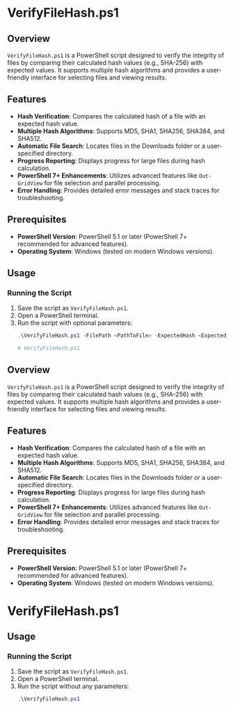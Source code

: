 # VerifyFileHash.ps1

## Overview

`VerifyFileHash.ps1` is a PowerShell script designed to verify the integrity of files by comparing their calculated hash values (e.g., SHA-256) with expected values. It supports multiple hash algorithms and provides a user-friendly interface for selecting files and viewing results.

## Features

- **Hash Verification**: Compares the calculated hash of a file with an expected hash value.
- **Multiple Hash Algorithms**: Supports MD5, SHA1, SHA256, SHA384, and SHA512.
- **Automatic File Search**: Locates files in the Downloads folder or a user-specified directory.
- **Progress Reporting**: Displays progress for large files during hash calculation.
- **PowerShell 7+ Enhancements**: Utilizes advanced features like `Out-GridView` for file selection and parallel processing.
- **Error Handling**: Provides detailed error messages and stack traces for troubleshooting.

## Prerequisites

- **PowerShell Version**: PowerShell 5.1 or later (PowerShell 7+ recommended for advanced features).
- **Operating System**: Windows (tested on modern Windows versions).

## Usage

### Running the Script

1. Save the script as `VerifyFileHash.ps1`.
2. Open a PowerShell terminal.
3. Run the script with optional parameters:
   ```powershell
   .\VerifyFileHash.ps1 -FilePath <PathToFile> -ExpectedHash <ExpectedHashValue> -Algorithm <HashAlgorithm> -Recursive -VerboseOutput

   # VerifyFileHash.ps1

## Overview

`VerifyFileHash.ps1` is a PowerShell script designed to verify the integrity of files by comparing their calculated hash values (e.g., SHA-256) with expected values. It supports multiple hash algorithms and provides a user-friendly interface for selecting files and viewing results.

## Features

- **Hash Verification**: Compares the calculated hash of a file with an expected hash value.
- **Multiple Hash Algorithms**: Supports MD5, SHA1, SHA256, SHA384, and SHA512.
- **Automatic File Search**: Locates files in the Downloads folder or a user-specified directory.
- **Progress Reporting**: Displays progress for large files during hash calculation.
- **PowerShell 7+ Enhancements**: Utilizes advanced features like `Out-GridView` for file selection and parallel processing.
- **Error Handling**: Provides detailed error messages and stack traces for troubleshooting.

## Prerequisites

- **PowerShell Version**: PowerShell 5.1 or later (PowerShell 7+ recommended for advanced features).
- **Operating System**: Windows (tested on modern Windows versions).

# VerifyFileHash.ps1

## Usage

### Running the Script

1. Save the script as `VerifyFileHash.ps1`.
2. Open a PowerShell terminal.
3. Run the script without any parameters:
   ```powershell
   .\VerifyFileHash.ps1
